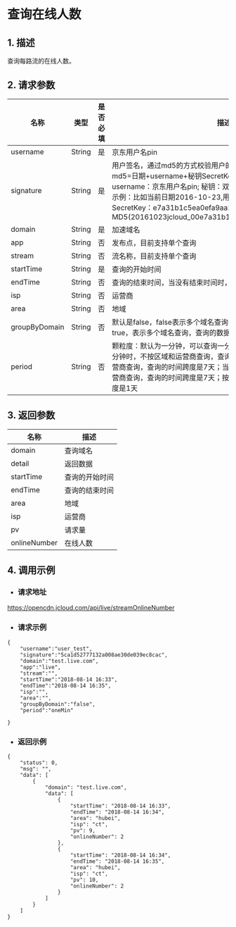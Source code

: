 # **查询在线人数**

## **1. 描述**

查询每路流的在线人数。

## **2. 请求参数**

| **名称**   | **类型** | **是否必填** | **描述**                                                     |
| ---------- | -------- | ------------ | ------------------------------------------------------------ |
| username   | String   | 是           | 京东用户名pin                                                |
| signature  | String   | 是           |用户签名，通过md5的方式校验用户的身份信息，保障信息安全。</br>md5=日期+username+秘钥SecretKey; 日期：格式为 yyyymmdd; username：京东用户名pin; 秘钥：双方约定; </br>示例：比如当前日期2016-10-23,用户pin:jcloud_00,用户秘钥SecretKey：e7a31b1c5ea0efa9aa2f29c6559f7d61,那签名为MD5(20161023jcloud_00e7a31b1c5ea0efa9aa2f29c6559f7d61)|
| domain     | String   | 是           | 加速域名|
|app| String   | 否  |发布点，目前支持单个查询 |
|stream | String   | 否 | 流名称，目前支持单个查询|
|startTime | String   | 是 | 查询的开始时间 |
|endTime | String   | 否  | 查询的结束时间，当没有结束时间时，取当前时间； |
|isp | String   | 否 | 运营商|
|area| String   | 否  |地域 |
|groupByDomain | String   | 否 | 默认是false，false表示多个域名查询，查询的数据是域名之和，如果是true，表示多个域名查询，查询的数据是各个域名独自的数据信息|
|period  | String   | 否 |颗粒度：默认为一分钟，可以查询一分钟和五分钟粒度；当颗粒度为一分钟时，不按区域和运营商查询，查询的时间跨度是30天，按区域和运营商查询，查询的时间跨度是7天；当颗粒度是五分钟时，不按区域和运营商查询，查询的时间跨度是7天；按区域和运营商查询，查询的时间跨度是1天|

## **3. 返回参数**

| **名称**   | **描述** | 
| ---------- | -------- |
| domain| 查询域名  | 
|detail | 返回数据 | 
| startTime| 查询的开始时间| 
| endTime| 查询的结束时间| 
| area| 地域|
| isp| 运营商| 
| pv| 请求量| 
| onlineNumber| 在线人数| 

## **4. 调用示例**

- ### **请求地址**

https://opencdn.jcloud.com/api/live/streamOnlineNumber

- ### **请求示例**

```
{
    "username":"user_test",
    "signature":"5ca1d52777132a008ae30de039ec8cac",
    "domain":"test.live.com",
    "app":"live",
    "stream":"",
    "startTime":"2018-08-14 16:33",
    "endTime":"2018-08-14 16:35",
    "isp":"",
    "area":"",
    "groupByDomain":"false",
    "period":"oneMin"
    
}
```

- ### **返回示例**

```
{
    "status": 0,
    "msg": "",
    "data": [
        {
            "domain": "test.live.com",
            "data": [
                {
                    "startTime": "2018-08-14 16:33",
                    "endTime": "2018-08-14 16:34",
                    "area": "hubei",
                    "isp": "ct",
                    "pv": 9,
                    "onlineNumber": 2
                },
                {
                    "startTime": "2018-08-14 16:34",
                    "endTime": "2018-08-14 16:35",
                    "area": "hubei",
                    "isp": "ct",
                    "pv": 10,
                    "onlineNumber": 2
                }
            ]
        }
    ]
}
```
